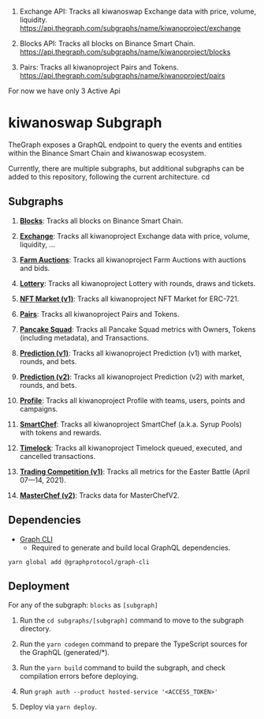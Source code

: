 1) Exchange API: Tracks all kiwanoswap Exchange data with price, volume, liquidity.
https://api.thegraph.com/subgraphs/name/kiwanoproject/exchange

2) Blocks API: Tracks all blocks on Binance Smart Chain.
https://api.thegraph.com/subgraphs/name/kiwanoproject/blocks


3) Pairs: Tracks all kiwanoproject Pairs and Tokens.
 https://api.thegraph.com/subgraphs/name/kiwanoproject/pairs

For now we have only 3  Active Api





# kiwanoswap Subgraph

TheGraph exposes a GraphQL endpoint to query the events and entities within the Binance Smart Chain and kiwanoswap ecosystem.

Currently, there are multiple subgraphs, but additional subgraphs can be added to this repository, following the current architecture.
cd
## Subgraphs

1. **[Blocks](https://thegraph.com/legacy-explorer/subgraph/kiwanoproject/blocks)**: Tracks all blocks on Binance Smart Chain.

2. **[Exchange](https://thegraph.com/legacy-explorer/subgraph/kiwanoproject/exchange)**: Tracks all kiwanoproject Exchange data with price, volume, liquidity, ...

3. **[Farm Auctions](https://thegraph.com/legacy-explorer/subgraph/kiwanoproject/farm-auctions)**: Tracks all kiwanoproject Farm Auctions with auctions and bids.

4. **[Lottery](https://thegraph.com/legacy-explorer/subgraph/kiwanoproject/lottery)**: Tracks all kiwanoproject Lottery with rounds, draws and tickets.

5. **[NFT Market (v1)](https://thegraph.com/legacy-explorer/subgraph/kiwanoproject/nft-market)**: Tracks all kiwanoproject NFT Market for ERC-721.

6. **[Pairs](https://thegraph.com/legacy-explorer/subgraph/kiwanoproject/pairs)**: Tracks all kiwanoproject Pairs and Tokens.

7. **[Pancake Squad](https://thegraph.com/legacy-explorer/subgraph/kiwanoproject/pancake-squad)**: Tracks all Pancake Squad metrics with Owners, Tokens (including metadata), and Transactions.

8. **[Prediction (v1)](https://thegraph.com/legacy-explorer/subgraph/kiwanoproject/prediction)**: Tracks all kiwanoproject Prediction (v1) with market, rounds, and bets.

9. **[Prediction (v2)](https://thegraph.com/legacy-explorer/subgraph/kiwanoproject/prediction-v2)**: Tracks all kiwanoproject Prediction (v2) with market, rounds, and bets.

10. **[Profile](https://thegraph.com/legacy-explorer/subgraph/kiwanoproject/profile)**: Tracks all kiwanoproject Profile with teams, users, points and campaigns.

11. **[SmartChef](https://thegraph.com/legacy-explorer/subgraph/kiwanoproject/smartchef)**: Tracks all kiwanoproject SmartChef (a.k.a. Syrup Pools) with tokens and rewards.

12. **[Timelock](https://thegraph.com/legacy-explorer/subgraph/kiwanoproject/timelock)**: Tracks all kiwanoproject Timelock queued, executed, and cancelled transactions.

13. **[Trading Competition (v1)](https://thegraph.com/legacy-explorer/subgraph/kiwanoproject/trading-competition-v1)**: Tracks all metrics for the Easter Battle (April 07—14, 2021).

14. **[MasterChef (v2)](https://thegraph.com/hosted-service/subgraph/kiwanoproject/masterchef-v2)**: Tracks data for MasterChefV2.


## Dependencies

- [Graph CLI](https://github.com/graphprotocol/graph-cli)
    - Required to generate and build local GraphQL dependencies.

```shell
yarn global add @graphprotocol/graph-cli
```

## Deployment

For any of the subgraph: `blocks` as `[subgraph]`

1. Run the `cd subgraphs/[subgraph]` command to move to the subgraph directory.

2. Run the `yarn codegen` command to prepare the TypeScript sources for the GraphQL (generated/*).

3. Run the `yarn build` command to build the subgraph, and check compilation errors before deploying.

4. Run `graph auth --product hosted-service '<ACCESS_TOKEN>'`

5. Deploy via `yarn deploy`.
